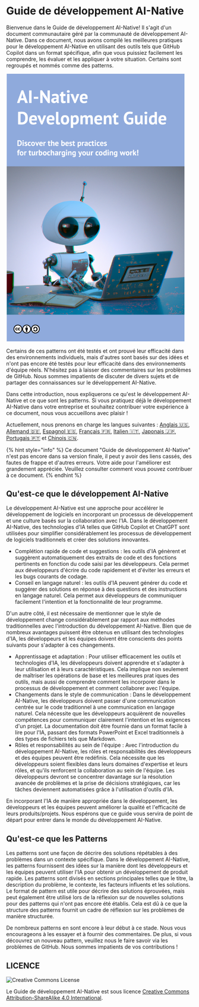 # Guide de développement AI-Native

Bienvenue dans le Guide de développement AI-Native!
Il s'agit d'un document communautaire géré par la communauté de développement AI-Native.
Dans ce document, nous avons compilé les meilleures pratiques pour le développement AI-Native en utilisant des outils tels que GitHub Copilot dans un format spécifique, afin que vous puissiez facilement les comprendre, les évaluer et les appliquer à votre situation.
Certains sont regroupés et nommés comme des patterns.

<img src="../../top.png" width="480px" />

Certains de ces patterns ont été testés et ont prouvé leur efficacité dans des environnements individuels, mais d'autres sont basés sur des idées et n'ont pas encore été testés pour leur efficacité dans des environnements d'équipe réels.
N'hésitez pas à laisser des commentaires sur les problèmes de GitHub.
Nous sommes impatients de discuter de divers sujets et de partager des connaissances sur le développement AI-Native.

Dans cette introduction, nous expliquerons ce qu'est le développement AI-Native et ce que sont les patterns.
Si vous pratiquez déjà le développement AI-Native dans votre entreprise et souhaitez contribuer votre expérience à ce document, nous vous accueillons avec plaisir !

Actuellement, nous prenons en charge les langues suivantes : [Anglais 🇺🇸](https://ai-native-development.gitbook.io/docs/), [Allemand 🇩🇪](https://ai-native-development.gitbook.io/docs/v/de/), [Espagnol 🇪🇸](https://ai-native-development.gitbook.io/docs/v/es/), [Français 🇫🇷](https://ai-native-development.gitbook.io/docs/v/fr/), [Italien 🇮🇹](https://ai-native-development.gitbook.io/docs/v/it/), [Japonais 🇯🇵](https://ai-native-development.gitbook.io/docs/v/ja/), [Portugais 🇵🇹](https://ai-native-development.gitbook.io/docs/v/pt/) et [Chinois 🇨🇳](https://ai-native-development.gitbook.io/docs/v/zh/).

{% hint style="info" %}
Ce document "Guide de développement AI-Native" n'est pas encore dans sa version finale, il peut y avoir des liens cassés, des fautes de frappe et d'autres erreurs.
Votre aide pour l'améliorer est grandement appréciée.
Veuillez consulter comment vous pouvez contribuer à ce document.
{% endhint %}

## Qu'est-ce que le développement AI-Native

Le développement AI-Native est une approche pour accélérer le développement de logiciels en incorporant un processus de développement et une culture basés sur la collaboration avec l'IA.
Dans le développement AI-Native, des technologies d'IA telles que GitHub Copilot et ChatGPT sont utilisées pour simplifier considérablement les processus de développement de logiciels traditionnels et créer des solutions innovantes.

* Complétion rapide de code et suggestions : les outils d'IA génèrent et suggèrent automatiquement des extraits de code et des fonctions pertinents en fonction du code saisi par les développeurs.
Cela permet aux développeurs d'écrire du code rapidement et d'éviter les erreurs et les bugs courants de codage.
* Conseil en langage naturel : les outils d'IA peuvent générer du code et suggérer des solutions en réponse à des questions et des instructions en langage naturel.
Cela permet aux développeurs de communiquer facilement l'intention et la fonctionnalité de leur programme.

D'un autre côté, il est nécessaire de mentionner que le style de développement change considérablement par rapport aux méthodes traditionnelles avec l'introduction du développement AI-Native.
Bien que de nombreux avantages puissent être obtenus en utilisant des technologies d'IA, les développeurs et les équipes doivent être conscients des points suivants pour s'adapter à ces changements.

* Apprentissage et adaptation : Pour utiliser efficacement les outils et technologies d'IA, les développeurs doivent apprendre et s'adapter à leur utilisation et à leurs caractéristiques.
Cela implique non seulement de maîtriser les opérations de base et les meilleures prat iques des outils, mais aussi de comprendre comment les incorporer dans le processus de développement et comment collaborer avec l'équipe.
* Changements dans le style de communication : Dans le développement AI-Native, les développeurs doivent passer d'une communication centrée sur le code traditionnel à une communication en langage naturel.
Cela nécessite que les développeurs acquièrent de nouvelles compétences pour communiquer clairement l'intention et les exigences d'un projet.
La documentation doit être fournie dans un format facile à lire pour l'IA, passant des formats PowerPoint et Excel traditionnels à des types de fichiers tels que Markdown.
* Rôles et responsabilités au sein de l'équipe : Avec l'introduction du développement AI-Native, les rôles et responsabilités des développeurs et des équipes peuvent être redéfinis.
Cela nécessite que les développeurs soient flexibles dans leurs domaines d'expertise et leurs rôles, et qu'ils renforcent la collaboration au sein de l'équipe.
Les développeurs devront se concentrer davantage sur la résolution avancée de problèmes et la prise de décisions stratégiques, car les tâches deviennent automatisées grâce à l'utilisation d'outils d'IA.

En incorporant l'IA de manière appropriée dans le développement, les développeurs et les équipes peuvent améliorer la qualité et l'efficacité de leurs produits/projets.
Nous espérons que ce guide vous servira de point de départ pour entrer dans le monde du développement AI-Native.

## Qu'est-ce que les Patterns

Les patterns sont une façon de décrire des solutions répétables à des problèmes dans un contexte spécifique.
Dans le développement AI-Native, les patterns fournissent des idées sur la manière dont les développeurs et les équipes peuvent utiliser l'IA pour obtenir un développement de produit rapide.
Les patterns sont divisés en sections principales telles que le titre, la description du problème, le contexte, les facteurs influents et les solutions.
Le format de pattern est utile pour décrire des solutions éprouvées, mais peut également être utilisé lors de la réflexion sur de nouvelles solutions pour des patterns qui n'ont pas encore été établis.
Cela est dû à ce que la structure des patterns fournit un cadre de réflexion sur les problèmes de manière structurée.

De nombreux patterns en sont encore à leur début à ce stade.
Nous vous encourageons à les essayer et à fournir des commentaires.
De plus, si vous découvrez un nouveau pattern, veuillez nous le faire savoir via les problèmes de GitHub.
Nous sommes impatients de vos contributions !

## LICENCE

![Creative Commons License](https://i.creativecommons.org/l/by-sa/4.0/88x31.png)

Le Guide de développement AI-Native est sous licence [Creative Commons Attribution-ShareAlike 4.0 International](http://creativecommons.org/licenses/by-sa/4.0/).
